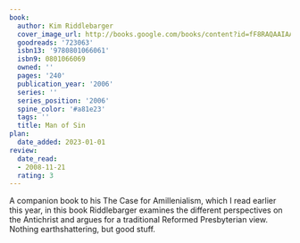 ```yaml
---
book:
  author: Kim Riddlebarger
  cover_image_url: http://books.google.com/books/content?id=fF8RAQAAIAAJ&printsec=frontcover&img=1&zoom=1&source=gbs_api
  goodreads: '723063'
  isbn13: '9780801066061'
  isbn9: 0801066069
  owned: ''
  pages: '240'
  publication_year: '2006'
  series: ''
  series_position: '2006'
  spine_color: '#a81e23'
  tags: ''
  title: Man of Sin
plan:
  date_added: 2023-01-01
review:
  date_read:
  - 2008-11-21
  rating: 3
---
```

A companion book to his The Case for Amillenialism, which I read earlier this year, in this book Riddlebarger examines the different perspectives on the Antichrist and argues for a traditional Reformed Presbyterian view. Nothing earthshattering, but good stuff.

